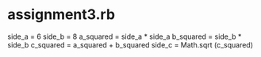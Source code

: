 # assignment3.rb
side_a = 6
side_b = 8
a_squared = side_a * side_a
b_squared = side_b * side_b
c_squared = a_squared + b_squared
side_c = Math.sqrt (c_squared)
